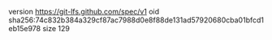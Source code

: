 version https://git-lfs.github.com/spec/v1
oid sha256:74c832b384a329cf87ac7988d0e8f88de131ad57920680cba01bfcd1eb15e978
size 129
